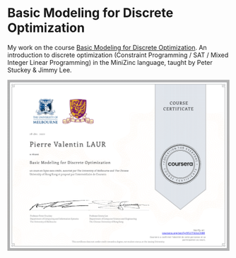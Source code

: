 # Basic Modeling for Discrete Optimization

My work on the course [Basic Modeling for Discrete Optimization](https://www.coursera.org/learn/basic-modeling/). An introduction to discrete optimization (Constraint Programming / SAT / Mixed Integer Linear Programming) in the MiniZinc language, taught by Peter Stuckey & Jimmy Lee.

![Certificate](certificate.png)